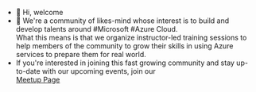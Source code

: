 - 👋 Hi, welcome
- 👀 We're a community of likes-mind whose interest is to build and develop talents around #Microsoft #Azure Cloud.<br> What this means is that we organize instructor-led training sessions to help members of the community to grow their skills in using Azure services to prepare them for real world.  
- If you're interested in joining this fast growing community and stay up-to-date with our upcoming events, join our <br> <a href="https://meetup.com/nigeria-microsoft-azure-meetup-group/" target="_blank">Meetup Page</a>

<!---
Azurenaija/Azurenaija is a ✨ special ✨ repository because its `README.md` (this file) appears on your GitHub profile.
You can click the Preview link to take a look at your changes.
--->
